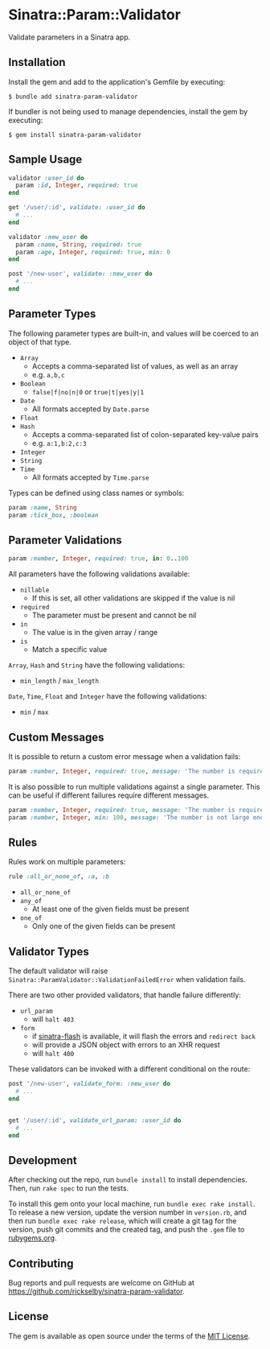 # Sinatra::Param::Validator

Validate parameters in a Sinatra app.

## Installation

Install the gem and add to the application's Gemfile by executing:

    $ bundle add sinatra-param-validator

If bundler is not being used to manage dependencies, install the gem by executing:

    $ gem install sinatra-param-validator

## Sample Usage

```ruby
validator :user_id do
  param :id, Integer, required: true
end

get '/user/:id', validate: :user_id do
  # ...
end

validator :new_user do
  param :name, String, required: true
  param :age, Integer, required: true, min: 0 
end

post '/new-user', validate: :new_user do
  # ...
end
```

## Parameter Types

The following parameter types are built-in,
and values will be coerced to an object of that type.

* `Array`
  * Accepts a comma-separated list of values, as well as an array
  * e.g. `a,b,c`
* `Boolean`
  * `false|f|no|n|0` or `true|t|yes|y|1`
* `Date`
  * All formats accepted by `Date.parse`
* `Float`
* `Hash`
  * Accepts a comma-separated list of colon-separated key-value pairs
  * e.g. `a:1,b:2,c:3`
* `Integer`
* `String`
* `Time`
  * All formats accepted by `Time.parse`

Types can be defined using class names or symbols:

```ruby
param :name, String
param :tick_box, :boolean 
```

## Parameter Validations

```ruby
param :number, Integer, required: true, in: 0..100
```

All parameters have the following validations available:

* `nillable`
  * If this is set, all other validations are skipped if the value is nil
* `required`
  * The parameter must be present and cannot be nil
* `in`
  * The value is in the given array / range
* `is`
  * Match a specific value

`Array`, `Hash` and `String` have the following validations:

* `min_length` / `max_length`

`Date`, `Time`, `Float` and `Integer` have the following validations:

* `min` / `max`

## Custom Messages

It is possible to return a custom error message when a validation fails:

```ruby
param :number, Integer, required: true, message: 'The number is required'
```

It is also possible to run multiple validations against a single parameter. 
This can be useful if different failures require different messages. 

```ruby
param :number, Integer, required: true, message: 'The number is required'
param :number, Integer, min: 100, message: 'The number is not large enough'
```

## Rules

Rules work on multiple parameters:

```ruby
rule :all_or_none_of, :a, :b
```

* `all_or_none_of`
* `any_of`
  * At least one of the given fields must be present
* `one_of`
  * Only one of the given fields can be present

## Validator Types

The default validator will raise `Sinatra::ParamValidator::ValidationFailedError` when validation fails.

There are two other provided validators, that handle failure differently:

* `url_param`
  * will `halt 403`
* `form`
  * if [sinatra-flash](https://github.com/SFEley/sinatra-flash) is available, it will flash the errors and `redirect back`
  * will provide a JSON object with errors to an XHR request
  * will `halt 400`

These validators can be invoked with a different conditional on the route:

```ruby
post '/new-user', validate_form: :new_user do
  # ...
end


get '/user/:id', validate_url_param: :user_id do
  # ...
end
```

## Development

After checking out the repo, run `bundle install` to install dependencies. Then, run `rake spec` to run the tests.

To install this gem onto your local machine, run `bundle exec rake install`. 
To release a new version, update the version number in `version.rb`, and then run `bundle exec rake release`, 
which will create a git tag for the version, push git commits and the created tag, 
and push the `.gem` file to [rubygems.org](https://rubygems.org).

## Contributing

Bug reports and pull requests are welcome on GitHub at https://github.com/rickselby/sinatra-param-validator.

## License

The gem is available as open source under the terms of the [MIT License](https://opensource.org/licenses/MIT).
